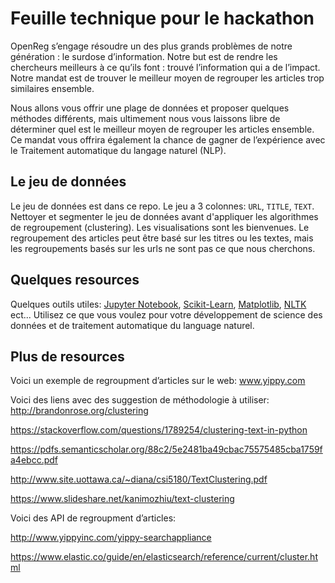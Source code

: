 # Feuille technique pour le hackathon

OpenReg s’engage résoudre un des plus grands problèmes de notre génération : le surdose d’information. Notre but est de rendre les chercheurs meilleurs à ce qu’ils font : trouvé l’information qui a de l’impact. Notre mandat est de trouver le meilleur moyen de regrouper les articles trop similaires ensemble. 

Nous allons vous offrir une plage de données et proposer quelques méthodes différents, mais ultimement nous vous laissons libre de  déterminer quel est le meilleur moyen de regrouper les articles ensemble. Ce mandat vous offrira également la chance de gagner de l’expérience avec le Traitement automatique du langage naturel (NLP). 

## Le jeu de données
Le jeu de données est dans ce repo. Le jeu a 3 colonnes: `URL`, `TITLE`, `TEXT`.
Nettoyer et segmenter le jeu de données avant d'appliquer les algorithmes de regroupement (clustering). Les visualisations sont les bienvenues. Le regroupement des articles peut être basé sur les titres ou les textes, mais les regroupements basés sur les urls ne sont pas ce que nous cherchons. 

## Quelques resources
Quelques outils utiles: [Jupyter Notebook](http://jupyter.org/install.html), [Scikit-Learn](http://scikit-learn.org/stable/modules/clustering.html), [Matplotlib](https://matplotlib.org/), [NLTK](http://www.nltk.org/) ect... 
Utilisez ce que vous voulez pour votre développement de science des données et de traitement automatique du language naturel.

## Plus de resources
Voici un exemple de regroupment d’articles sur le web: www.yippy.com 

Voici des liens avec des suggestion de méthodologie à utiliser: http://brandonrose.org/clustering

https://stackoverflow.com/questions/1789254/clustering-text-in-python

https://pdfs.semanticscholar.org/88c2/5e2481ba49cbac75575485cba1759fa4ebcc.pdf 

http://www.site.uottawa.ca/~diana/csi5180/TextClustering.pdf

https://www.slideshare.net/kanimozhiu/text-clustering 

Voici des API de regroupment d’articles: 

http://www.yippyinc.com/yippy-searchappliance 

https://www.elastic.co/guide/en/elasticsearch/reference/current/cluster.html

